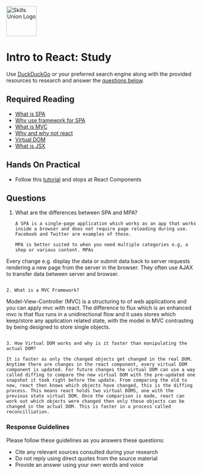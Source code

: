 [<img src="assets/images/su-logo.png" alt="Skills Union Logo" height="80px" />](https://www.skillsunion.com/)

# Intro to React: Study

Use [DuckDuckGo](https://duckduckgo.com/) or your preferred search engine along with the provided resources to research and answer the [questions below](#questions).

## Required Reading

- [What is SPA](https://medium.com/@NeotericEU/single-page-application-vs-multiple-page-application-2591588efe58)
- [Why use framework for SPA](https://medium.com/@kennch/should-i-use-a-frontend-framework-to-develop-spa-fff1bbde6c29)
- [What is MVC](https://medium.com/createdd-notes/understanding-mvc-architecture-with-react-6cd38e91fefd)
- [Why and why not react](https://scotch.io/starters/react/react-popularity-and-when-not-to-use-react)
- [Virtual DOM](https://youtu.be/dxz9HZ40h4I)
- [What is JSX](https://reactjs.org/docs/introducing-jsx.html)

## Hands On Practical

- Follow this [tutorial](https://www.w3schools.com/react/) and stops at React Components

## Questions

1. What are the differences between SPA and MPA?

   ```
   A SPA is a single-page application which works as an app that works inside a browser and does not require page reloading during use. Facebook and Twitter are examples of these.

   MPA is better suited to when you need multiple categories e.g, a shop or various content. MPAs
Every change e.g. display the data or submit data back to server requests rendering a new page from the server in the browser. They often use AJAX to transfer data between server and browser. 
   ```

2. What is a MVC Framework?

   ```
  Model-View-Controller (MVC) is a structuring to of web applications and you can apply mvc with react. The difference to flux which is an enhanced mvc is that flux runs in a unidirectional flow and it uses stores which keep/store any application related state, with the model in MVC contrasting by being designed to store single objects.
   ```

3. How Virtual DOM works and why is it faster than manipulating the actual DOM?

It is faster as only the changed objects get changed in the real DOM. 
Anytime there are changes in the react component, every virtual DOM component is updated. For future changes the virtual DOM can use a way called diffing to compare the new virtual DOM with the pre-updated one snapshot it took right before the update. From comparing the old to new, react then knows which objects have changed, this is the diffing process. This means react holds two virtual DOMS, one with the previous state virtual DOM. Once the comparison is made, react can work out which objects were changed then only these objects can be changed in the actual DOM. This is faster in a process called reconcilliation. 
   ```

### Response Guidelines

Please follow these guidelines as you answers these questions:

- Cite any relevant sources consulted during your research
- Do not reply using direct quotes from the source material
- Provide an answer using your own words and voice
